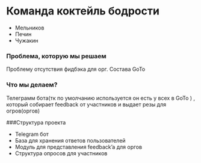 # Команда коктейль бодрости
- Мельников
- Печин
- Чужакин
### Проблема, которую мы решаем
Проблему отсутствия фидбэка для орг. Состава GoTo

### Что мы делаем?
Телеграмм бота(тк по умолчанию используется он есть у всех в GoTo ) , который собирает feedback от участников и выдает резы для огров(оргов)

###Структура проекта
 - Telegram бот
 - База для хранения ответов пользователей
 - Модуль для представления feedback’a для оргов
 - Структура опросов для участников
